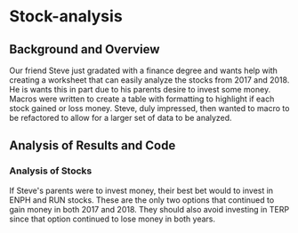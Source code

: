 # Stock-analysis

## Background and Overview

Our friend Steve just gradated with a finance degree and wants help with creating a worksheet that can easily analyze the stocks from 2017 and 2018. He is wants this in part due to his parents desire to invest some money. Macros were written to create a table with formatting to highlight if each stock gained or loss money. Steve, duly impressed, then wanted to macro to be refactored to allow for a larger set of data to be analyzed. 

## Analysis of Results and Code 

### Analysis of Stocks 

If Steve's parents were to invest money, their best bet would to invest in ENPH and RUN stocks. These are the only two options that continued to gain money in both 2017 and 2018. They should also avoid investing in TERP since that option continued to lose money in both years. 

